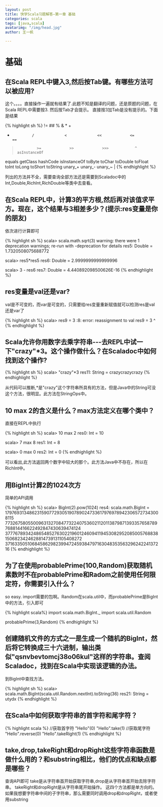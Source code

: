 ```yaml
---
layout: post
title: 快学Scala习题解答—第一章 基础
categories: scala
tags: [java,scala]
avatarimg: "/img/head.jpg"
author: 王一帆

---
```



基础
====

在Scala REPL中键入3,然后按Tab键。有哪些方法可以被应用?
------------------------------------------------------

这个。。。。直接操作一遍就有结果了.此题不知是翻译的问题，还是原题的问题，在Scala
REPL中需要按3. 然后按Tab才会提示。 直接按3加Tab是没有提示的。下面是结果

{% highlight sh %}
!=             ##             %              &              *              +
-              /              <              <<             <=             ==
>              >=             >>             >>>            ^              asInstanceOf
equals         getClass       hashCode       isInstanceOf   toByte         toChar
toDouble       toFloat        toInt          toLong         toShort        toString
unary_+        unary_-        unary_~        |
{% endhighlight %}

列出的方法并不全，需要查询全部方法还是需要到Scaladoc中的Int,Double,RichInt,RichDouble等类中去查看。

在Scala REPL中，计算3的平方根,然后再对该值求平方。现在，这个结果与3相差多少？(提示:res变量是你的朋友)
-----------------------------------------------------------------------------------------------------

依次进行计算即可

{% highlight sh %}
scala> scala.math.sqrt(3)
warning: there were 1 deprecation warnings; re-run with -deprecation for details
res5: Double = 1.7320508075688772

scala> res5*res5
res6: Double = 2.9999999999999996

scala> 3 - res6
res7: Double = 4.440892098500626E-16
{% endhighlight %}

<!-- more -->

res变量是val还是var?
--------------------

val是不可变的，而var是可变的，只需要给res变量重新赋值就可以检测res是val还是var了

{% highlight sh %}
scala> res9 = 3
<console>:8: error: reassignment to val
       res9 = 3
            ^
{% endhighlight %}

Scala允许你用数字去乘字符串---去REPL中试一下"crazy"\*3。这个操作做什么？在Scaladoc中如何找到这个操作?
-----------------------------------------------------------------------------------------------------

{% highlight sh %}
scala> "crazy"*3
res11: String = crazycrazycrazy
{% endhighlight %}

从代码可以推断,\*是"crazy"这个字符串所具有的方法，但是Java中的String可没这个方法，很明显。此方法在StringOps中。

10 max 2的含义是什么？max方法定义在哪个类中？
---------------------------------------------

直接在REPL中执行

{% highlight sh %}
scala> 10 max 2
res0: Int = 10

scala> 7 max 8
res1: Int = 8

scala> 0 max 0
res2: Int = 0
{% endhighlight %}

可以看出,此方法返回两个数字中较大的那个。此方法Java中不存在，所以在RichInt中。

用BigInt计算2的1024次方
-----------------------

简单的API调用

{% highlight sh %}
scala> BigInt(2).pow(1024)
res4: scala.math.BigInt = 17976931348623159077293051907890247336179769789423065727343008115
7732675805500963132708477322407536021120113879871393357658789768814416622492847430639474124
3777678934248654852763022196012460941194530829520850057688381506823424628814739131105408272
37163350510684586298239947245938479716304835356329624224137216
{% endhighlight %}

为了在使用probablePrime(100,Random)获取随机素数时不在probablePrime和Radom之前使用任何限定符，你需要引入什么？
-------------------------------------------------------------------------------------------------------------

so easy.
import需要的包啊。Random在scala.util中，而probablePrime是BigInt中的方法，引入即可

{% highlight scala%}
import scala.math.BigInt._
import scala.util.Random

probablePrime(3,Random)
{% endhighlight %}

创建随机文件的方式之一是生成一个随机的BigInt，然后将它转换成三十六进制，输出类似"qsnvbevtomcj38o06kul"这样的字符串。查阅Scaladoc，找到在Scala中实现该逻辑的办法。
-----------------------------------------------------------------------------------------------------------------------------------------------------------------

到BigInt中查找方法。

{% highlight sh %}
scala> scala.math.BigInt(scala.util.Random.nextInt).toString(36)
res21: String = utydx
{% endhighlight %}

在Scala中如何获取字符串的首字符和尾字符？
-----------------------------------------

{% highlight scala %}
//获取首字符
"Hello"(0)
"Hello".take(1)
//获取尾字符
"Hello".reverse(0)
"Hello".takeRight(1)
{% endhighlight %}

take,drop,takeRight和dropRight这些字符串函数是做什么用的？和substring相比，他们的优点和缺点都是哪些？
-----------------------------------------------------------------------------------------------------

查询API即可
take是从字符串首开始获取字符串,drop是从字符串首开始去除字符串。
takeRight和dropRight是从字符串尾开始操作。 这四个方法都是单方向的。
如果我想要字符串中间的子字符串，那么需要同时调用drop和dropRight，或者使用substring


